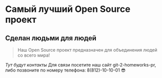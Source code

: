 # Самый лучший Open Source проект

## Сделан людьми для людей

> Наш Open Source проект предназначен для объединения людей со всего мира!

_Тут будут контакты_
Для связи посетите наш сайт git-2-homeworks-pr, либо позвоните по номеру телефона: 8(812)-10-10-01
😎
